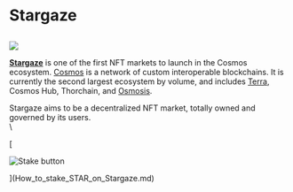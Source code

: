 # Stargaze

##

![](https://user-images.githubusercontent.com/95366163/149348472-189f362c-401e-46ab-81b5-55fde3ff73cd.png)

[**Stargaze**](https://stargaze.zone/) is one of the first NFT markets to launch in the Cosmos ecosystem. [Cosmos](../networks/cosmos/) is a network of custom interoperable blockchains. It is currently the second largest ecosystem by volume, and includes [Terra](terra.md), Cosmos Hub, Thorchain, and [Osmosis](broken-reference).

Stargaze aims to be a decentralized NFT market, totally owned and governed by its users.\
\


\[

![Stake button](https://user-images.githubusercontent.com/95366163/149348536-097bab8d-b739-47b9-9a4d-743e11e8709c.png)

]\(How\_to\_stake\_STAR\_on\_Stargaze.md)
